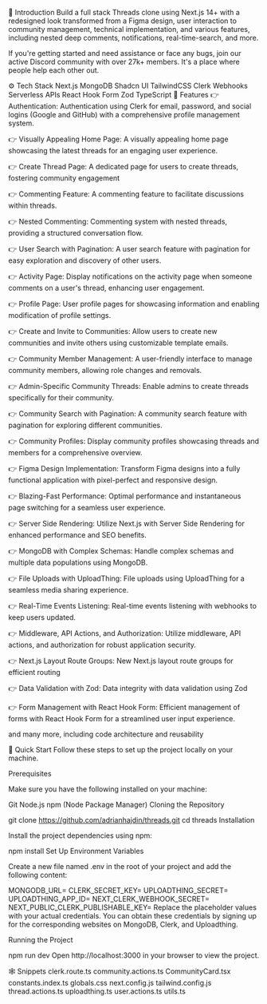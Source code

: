 🤖 Introduction
Build a full stack Threads clone using Next.js 14+ with a redesigned look transformed from a Figma design, user interaction to community management, technical implementation, and various features, including nested deep comments, notifications, real-time-search, and more.

If you're getting started and need assistance or face any bugs, join our active Discord community with over 27k+ members. It's a place where people help each other out.



⚙️ Tech Stack
Next.js
MongoDB
Shadcn UI
TailwindCSS
Clerk
Webhooks
Serverless APIs
React Hook Form
Zod
TypeScript
🔋 Features
👉 Authentication: Authentication using Clerk for email, password, and social logins (Google and GitHub) with a comprehensive profile management system.

👉 Visually Appealing Home Page: A visually appealing home page showcasing the latest threads for an engaging user experience.

👉 Create Thread Page: A dedicated page for users to create threads, fostering community engagement

👉 Commenting Feature: A commenting feature to facilitate discussions within threads.

👉 Nested Commenting: Commenting system with nested threads, providing a structured conversation flow.

👉 User Search with Pagination: A user search feature with pagination for easy exploration and discovery of other users.

👉 Activity Page: Display notifications on the activity page when someone comments on a user's thread, enhancing user engagement.

👉 Profile Page: User profile pages for showcasing information and enabling modification of profile settings.

👉 Create and Invite to Communities: Allow users to create new communities and invite others using customizable template emails.

👉 Community Member Management: A user-friendly interface to manage community members, allowing role changes and removals.

👉 Admin-Specific Community Threads: Enable admins to create threads specifically for their community.

👉 Community Search with Pagination: A community search feature with pagination for exploring different communities.

👉 Community Profiles: Display community profiles showcasing threads and members for a comprehensive overview.

👉 Figma Design Implementation: Transform Figma designs into a fully functional application with pixel-perfect and responsive design.

👉 Blazing-Fast Performance: Optimal performance and instantaneous page switching for a seamless user experience.

👉 Server Side Rendering: Utilize Next.js with Server Side Rendering for enhanced performance and SEO benefits.

👉 MongoDB with Complex Schemas: Handle complex schemas and multiple data populations using MongoDB.

👉 File Uploads with UploadThing: File uploads using UploadThing for a seamless media sharing experience.

👉 Real-Time Events Listening: Real-time events listening with webhooks to keep users updated.

👉 Middleware, API Actions, and Authorization: Utilize middleware, API actions, and authorization for robust application security.

👉 Next.js Layout Route Groups: New Next.js layout route groups for efficient routing

👉 Data Validation with Zod: Data integrity with data validation using Zod

👉 Form Management with React Hook Form: Efficient management of forms with React Hook Form for a streamlined user input experience.

and many more, including code architecture and reusability

🤸 Quick Start
Follow these steps to set up the project locally on your machine.

Prerequisites

Make sure you have the following installed on your machine:

Git
Node.js
npm (Node Package Manager)
Cloning the Repository

git clone https://github.com/adrianhajdin/threads.git
cd threads
Installation

Install the project dependencies using npm:

npm install
Set Up Environment Variables

Create a new file named .env in the root of your project and add the following content:

MONGODB_URL=
CLERK_SECRET_KEY=
UPLOADTHING_SECRET=
UPLOADTHING_APP_ID=
NEXT_CLERK_WEBHOOK_SECRET=
NEXT_PUBLIC_CLERK_PUBLISHABLE_KEY=
Replace the placeholder values with your actual credentials. You can obtain these credentials by signing up for the corresponding websites on MongoDB, Clerk, and Uploadthing.

Running the Project

npm run dev
Open http://localhost:3000 in your browser to view the project.

🕸️ Snippets
clerk.route.ts
community.actions.ts
CommunityCard.tsx
constants.index.ts
globals.css
next.config.js
tailwind.config.js
thread.actions.ts
uploadthing.ts
user.actions.ts
utils.ts
